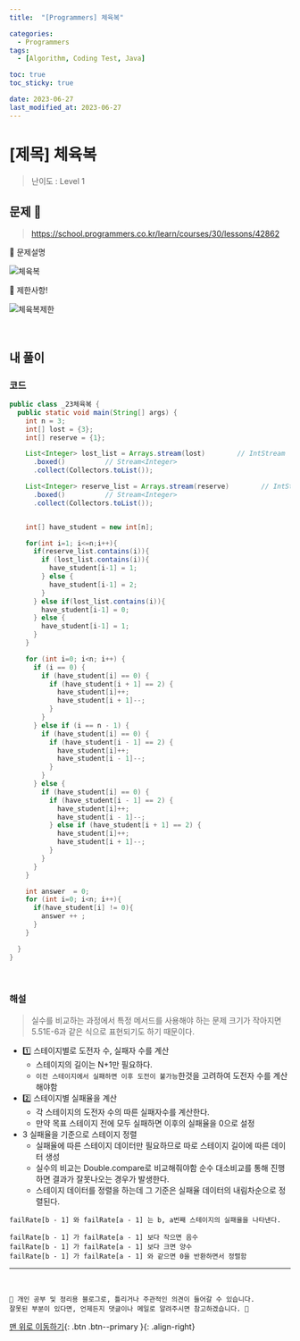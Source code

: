 ```yaml
---
title:  "[Programmers] 체육복" 

categories:
  - Programmers
tags:
  - [Algorithm, Coding Test, Java]

toc: true
toc_sticky: true

date: 2023-06-27
last_modified_at: 2023-06-27
---
```


# [제목] 체육복

> 난이도 : Level 1

## 문제 🎯

> <https://school.programmers.co.kr/learn/courses/30/lessons/42862>

📢 문제설명

![체육복](https://github.com/hwet-j/hwet-j.github.io/assets/81364742/b72a5dc2-dbd9-4b3d-8b86-498bc888c830)

📢 제한사항!

![체육복제한](https://github.com/hwet-j/hwet-j.github.io/assets/81364742/d9aed7b0-f5a1-41c8-a749-c1452eda8643)



<br>

## 내 풀이

### 코드

```java
public class _23체육복 {
  public static void main(String[] args) {
    int n = 3;
    int[] lost = {3};
    int[] reserve = {1};

    List<Integer> lost_list = Arrays.stream(lost)        // IntStream
      .boxed()          // Stream<Integer>
      .collect(Collectors.toList());

    List<Integer> reserve_list = Arrays.stream(reserve)        // IntStream
      .boxed()          // Stream<Integer>
      .collect(Collectors.toList());


    int[] have_student = new int[n];

    for(int i=1; i<=n;i++){
      if(reserve_list.contains(i)){
        if (lost_list.contains(i)){
          have_student[i-1] = 1;
        } else {
          have_student[i-1] = 2;
        }
      } else if(lost_list.contains(i)){
        have_student[i-1] = 0;
      } else {
        have_student[i-1] = 1;
      }
    }

    for (int i=0; i<n; i++) {
      if (i == 0) {
        if (have_student[i] == 0) {
          if (have_student[i + 1] == 2) {
            have_student[i]++;
            have_student[i + 1]--;
          }
        }
      } else if (i == n - 1) {
        if (have_student[i] == 0) {
          if (have_student[i - 1] == 2) {
            have_student[i]++;
            have_student[i - 1]--;
          }
        }
      } else {
        if (have_student[i] == 0) {
          if (have_student[i - 1] == 2) {
            have_student[i]++;
            have_student[i - 1]--;
          } else if (have_student[i + 1] == 2) {
            have_student[i]++;
            have_student[i + 1]--;
          }
        }
      }
    }

    int answer  = 0;
    for (int i=0; i<n; i++){
      if(have_student[i] != 0){
        answer ++ ;
      }
    }

  }
}
```

<br>

### 해설

> 실수를 비교하는 과정에서 특정 메서드를 사용해야 하는 문제 크기가 작아지면 5.51E-6과 같은 식으로 표현되기도 하기 때문이다.

- 1️⃣ 스테이지별로 도전자 수, 실패자 수를 계산
  - 스테이지의 길이는 N+1만 필요하다. 
  - `이전 스테이지에서 실패하면 이후 도전이 불가능`한것을 고려하여 도전자 수를 계산해야함
- 2️⃣ 스테이지별 실패율을 계산 
  - 각 스테이지의 도전자 수의 따른 실패자수를 계산한다.
  - 만약 목표 스테이지 전에 모두 실패하면 이후의 실패율을 0으로 설정
- 3️ 실패율을 기준으로 스테이지 정렬
  - 실패율에 따른 스테이지 데이터만 필요하므로 따로 스테이지 길이에 따른 데이터 생성
  - 실수의 비교는 Double.compare로 비교해줘야함 순수 대소비교를 통해 진행하면 결과가 잘못나오는 경우가 발생한다.
  - 스테이지 데이터를 정렬을 하는데 그 기준은 실패율 데이터의 내림차순으로 정렬된다.

```
failRate[b - 1] 와 failRate[a - 1] 는 b, a번째 스테이지의 실패율을 나타낸다.

failRate[b - 1] 가 failRate[a - 1] 보다 작으면 음수
failRate[b - 1] 가 failRate[a - 1] 보다 크면 양수
failRate[b - 1] 가 failRate[a - 1] 와 같으면 0을 반환하면서 정렬함
```




***

<br> 

    📢 개인 공부 및 정리용 블로그로, 틀리거나 주관적인 의견이 들어갈 수 있습니다.
    잘못된 부분이 있다면, 언제든지 댓글이나 메일로 알려주시면 참고하겠습니다. 🔔

[맨 위로 이동하기](#){: .btn .btn--primary }{: .align-right}

